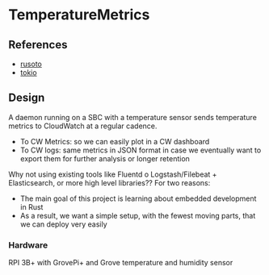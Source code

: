 # TemperatureMetrics

## References

- [rusoto](https://github.com/rusoto/rusoto)
- [tokio](https://tokio.rs/tokio/tutorial)

## Design

A daemon running on a SBC with a temperature sensor sends temperature metrics to CloudWatch at a regular cadence.

- To CW Metrics: so we can easily plot in a CW dashboard
- To CW logs: same metrics in JSON format in case we eventually want to export them for further analysis or longer retention

Why not using existing tools like Fluentd o Logstash/Filebeat + Elasticsearch, or more high level libraries?? For two reasons:

- The main goal of this project is learning about embedded development in Rust
- As a result, we want a simple setup, with the fewest moving parts, that we can deploy very easily

### Hardware

RPI 3B+ with GrovePi+ and Grove temperature and humidity sensor
